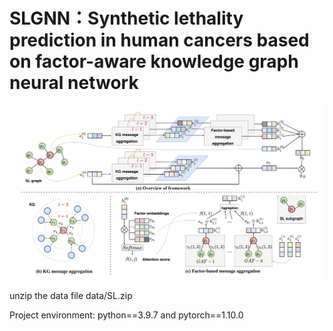 # SLGNN：Synthetic lethality prediction in human cancers based on  factor-aware knowledge graph neural network
![image](https://github.com/zy972014452/SLGNN/blob/main/framework.png)

unzip the data file data/SL.zip

Project environment: python==3.9.7 and pytorch==1.10.0
